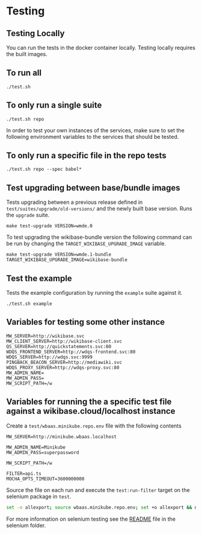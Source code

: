 # Testing


## Testing Locally

You can run the tests in the docker container locally. Testing locally requires the built images.

## To run all
```
./test.sh
```

## To only run a single suite
```
./test.sh repo
```

In order to test your own instances of the services, make sure to set the following environment variables to the services that should be tested. 


## To only run a specific file in the repo tests
```
./test.sh repo --spec babel*
```

## Test upgrading between base/bundle images

Tests upgrading between a previous release defined in `test/suites/upgrade/old-versions/` and the newly built base version. Runs the `upgrade` suite.

```
make test-upgrade VERSION=wmde.0
```

To test upgrading the wikibase-bundle version the following command can be run by changing the `TARGET_WIKIBASE_UPGRADE_IMAGE` variable.

```
make test-upgrade VERSION=wmde.1-bundle TARGET_WIKIBASE_UPGRADE_IMAGE=wikibase-bundle
```

## Test the example

Tests the example configuration by running the `example` suite against it.

```
./test.sh example
```

##  Variables for testing some other instance
```
MW_SERVER=http://wikibase.svc
MW_CLIENT_SERVER=http://wikibase-client.svc
QS_SERVER=http://quickstatements.svc:80
WDQS_FRONTEND_SERVER=http://wdqs-frontend.svc:80
WDQS_SERVER=http://wdqs.svc:9999
PINGBACK_BEACON_SERVER=http://mediawiki.svc
WDQS_PROXY_SERVER=http://wdqs-proxy.svc:80
MW_ADMIN_NAME=
MW_ADMIN_PASS=
MW_SCRIPT_PATH=/w
```

## Variables for running the a specific test file against a wikibase.cloud/localhost instance

Create a `test/wbaas.minikube.repo.env` file with the following contents

```
MW_SERVER=http://minikube.wbaas.localhost

MW_ADMIN_NAME=Minikube
MW_ADMIN_PASS=superpassword

MW_SCRIPT_PATH=/w

FILTER=api.ts
MOCHA_OPTS_TIMEOUT=3600000000
```

Source the file on each run and execute the `test:run-filter` target on the selenium package in `test`.

```bash
set -o allexport; source wbaas.minikube.repo.env; set +o allexport && npm run test:run-filter
```

For more information on selenium testing see the [README](../../test/selenium/README.md) file in the selenium folder.
